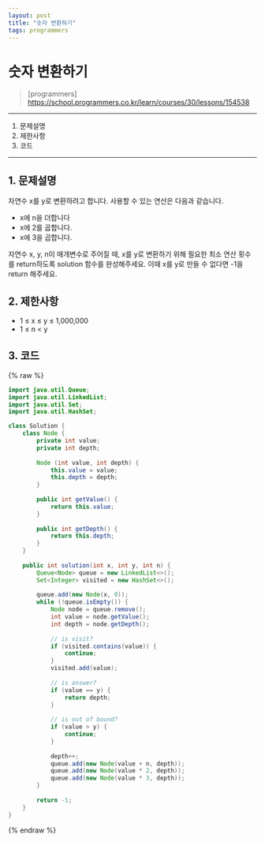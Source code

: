 ```yaml
---
layout: post
title: "숫자 변환하기"
tags: programmers
---
```


# 숫자 변환하기
> [programmers] https://school.programmers.co.kr/learn/courses/30/lessons/154538

* * *

1. 문제설명
2. 제한사항
3. 코드

* * *

## 1. 문제설명

자연수 x를 y로 변환하려고 합니다. 사용할 수 있는 연산은 다음과 같습니다.

- x에 n을 더합니다
- x에 2를 곱합니다.
- x에 3을 곱합니다.

자연수 x, y, n이 매개변수로 주어질 때, x를 y로 변환하기 위해 필요한 최소 연산 횟수를 return하도록 solution 함수를 완성해주세요. 이때 x를 y로 만들 수 없다면 -1을 return 해주세요.

## 2. 제한사항

- 1 ≤ x ≤ y ≤ 1,000,000
- 1 ≤ n < y

## 3. 코드

{% raw %}
```java
import java.util.Queue;
import java.util.LinkedList;
import java.util.Set;
import java.util.HashSet;

class Solution {
    class Node {
        private int value;
        private int depth;
        
        Node (int value, int depth) {
            this.value = value;
            this.depth = depth;
        }
        
        public int getValue() {
            return this.value;
        }
        
        public int getDepth() {
            return this.depth;
        }
    }
    
    public int solution(int x, int y, int n) {
        Queue<Node> queue = new LinkedList<>();
        Set<Integer> visited = new HashSet<>();
        
        queue.add(new Node(x, 0));
        while (!queue.isEmpty()) {
            Node node = queue.remove();
            int value = node.getValue();
            int depth = node.getDepth();
            
            // is visit?
            if (visited.contains(value)) {
                continue;
            }
            visited.add(value);
            
            // is answer?
            if (value == y) {
                return depth;
            }
            
            // is out of bound?
            if (value > y) {
                continue;
            }
            
            depth++;
            queue.add(new Node(value + n, depth));
            queue.add(new Node(value * 2, depth));
            queue.add(new Node(value * 3, depth));
        }
        
        return -1;
    }
}
```
{% endraw %}